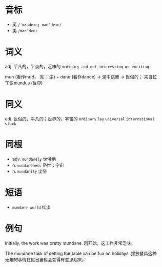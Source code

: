 # 音标

- 英 `/'mʌndeɪn; mʌn'deɪn/`
- 美 `/mʌn'den/`

# 词义

adj. 平凡的，平淡的，乏味的
`ordinary and not interesting or exciting`



mun (看作mud， 泥； 尘) + dane (看作dance) → 泥中跳舞 → 世俗的； 来自拉丁语mundus (世界)

# 同义

adj. 世俗的，平凡的；世界的，宇宙的
`ordinary` `lay` `universal` `international` `stock`

# 同根

- adv. `mundanely` 世俗地
- n. `mundaneness` 俗世；宇宙
- n. `mundanity` 尘俗

# 短语

- `mundane world` 红尘

# 例句

Initially, the work was pretty mundane.
刚开始，这工作非常乏味。

The mundane task of setting the table can be fun on holidays.
摆放餐具这种无趣的事情在假日里也会变得有意思起来。


